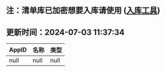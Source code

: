 ## 注：清单库已加密想要入库请使用 ([入库工具](https://github.com/BlankTMing/ManifestAutoUpdate/releases))

## 更新时间：2024-07-03 11:37:34
| AppID | 名称 | 类型  |
| :-------------------- | :----------------------------- | :----------- |
| null | null| null |
